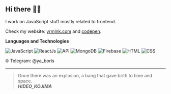 ## Hi there 👋🏻

I work on JavaScript stuff mostly related to frontend.

Check my website: [yrmlnk.com](http://yrmlnk.com/) and [codepen](https://codepen.io/boris-yarmulnik).

**Languages and Technologies**

![JavaScript](https://img.shields.io/badge/-JavaScript-090909?style=for-the-badge&logo=JavaScript)
![ReactJs](https://img.shields.io/badge/-ReactJs-090909?style=for-the-badge&logo=React)
![API](https://img.shields.io/badge/-REST&#032;API-090909?style=for-the-badge)
![MongoDB](https://img.shields.io/badge/-MongoDB-090909?style=for-the-badge&logo=MongoDB)
![Firebase](https://img.shields.io/badge/-Firebase-090909?style=for-the-badge&logo=Firebase)
![HTML](https://img.shields.io/badge/-HTML-090909?style=for-the-badge&logo=html5)
![CSS](https://img.shields.io/badge/-CSS-090909?style=for-the-badge&logo=css3)

🌐 Telegram: @ya_boris

---

> Once there was an explosion, a bang that gave birth to time and space.<br/>
> ***HIDEO_KOJIMA***
